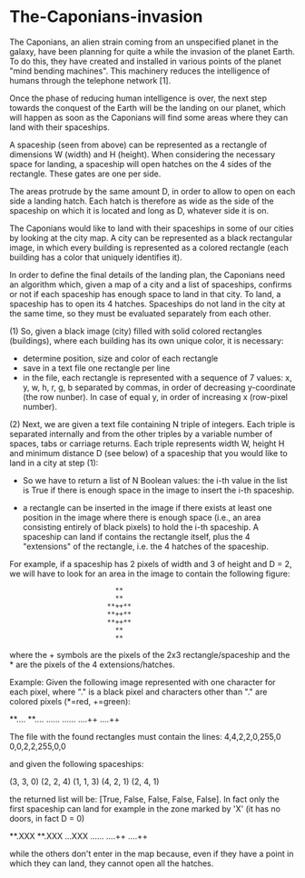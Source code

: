 # The-Caponians-invasion

The Caponians, an alien strain coming from an unspecified planet in
the galaxy, have been planning for quite a while the invasion of the
planet Earth. To do this, they have created and installed in various
points of the planet "mind bending machines". This machinery reduces
the intelligence of humans through the telephone network [1].

Once the phase of reducing human intelligence is over, the next
step towards the conquest of the Earth will be the landing on our
planet, which will happen as soon as the Caponians will find some
areas where they can land with their spaceships.

A spaceship (seen from above) can be represented as a rectangle of
dimensions W (width) and H (height). When considering the necessary
space for landing, a spaceship will open hatches on the 4 sides of
the rectangle. These gates are one per side.

The areas protrude by the same amount D, in order to allow to open on
each side a landing hatch. Each hatch is therefore as wide as the side
of the spaceship on which it is located and long as D, whatever side
it is on.

The Caponians would like to land with their spaceships in some of our
cities by looking at the city map. A city can be represented as a black
rectangular image, in which every building is represented as a colored
rectangle (each building has a color that uniquely identifies it).

In order to define the final details of the landing plan, the Caponians
need an algorithm which, given a map of a city and a
list of spaceships, confirms or not if
each spaceship has enough space to land in that city.
To land, a spaceship has to open its 4 hatches. Spaceships do not land
in the city at the same time, so they must be evaluated separately
from each other.

(1) So, given a black image (city) filled with solid colored
rectangles (buildings), where each building has its own unique color,
it is necessary:

- determine position, size and color of each rectangle
- save in a text file one rectangle per line
- in the file, each rectangle is represented with a sequence of 7 values:
     x, y, w, h, r, g, b
  separated by commas, in order of decreasing y-coordinate (the row
  nunber). In case of equal y, in order of increasing x (row-pixel number).

(2) Next, we are given a text file containing N triple of
integers. Each triple is separated internally and from the other
triples by a variable number of spaces, tabs or carriage returns. Each
triple represents width W, height H and minimum distance D (see below)
of a spaceship that you would like to land in a city at step (1):

- So we have to return a list of N Boolean values: the i-th value in
the list is True if there is enough space in the image to
insert the i-th spaceship.

- a rectangle can be inserted in the image if there exists at least
one position in the image where there is enough space (i.e., an area
consisting entirely of black pixels) to hold the i-th spaceship.
A spaceship can land if contains the rectangle itself, plus the 4
"extensions" of the rectangle, i.e. the 4 hatches of the spaceship.

For example, if a spaceship has 2 pixels of width and 3 of height and
D = 2, we will have to look for an area in the image to contain the
following figure:

                              **
                              **
                            **++**
                            **++**
                            **++**
                              **
                              **

where the + symbols are the pixels of the 2x3 rectangle/spaceship and the *
are the pixels of the 4 extensions/hatches.

Example:
Given the following image represented with one character for each
pixel, where "." is a black pixel and characters other than "." are
colored pixels (*=red, +=green):

**....
**....
......
......
....++
....++

The file with the found rectangles  must contain the lines:
4,4,2,2,0,255,0
0,0,2,2,255,0,0

and given the following spaceships:

(3, 3, 0)
(2, 2, 4)
(1, 1, 3)
(4, 2, 1)
(2, 4, 1)

the returned list will be: [True, False, False, False, False].
In fact only the first spaceship can land for example in the zone marked by
'X' (it has no doors, in fact D = 0)

**.XXX
**.XXX
...XXX
......
....++
....++

while the others don't enter in the map because, even if they have a point
in which they can land, they cannot open all the hatches.
